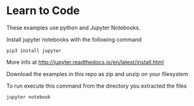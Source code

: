 # Learn to Code

These examples use python and Jupyter Notebooks.

Install jupyter notebooks with the following command

`pip3 install jupyter`

More info at http://jupyter.readthedocs.io/en/latest/install.html

Download the examples in this repo as zip and unzip on your filesystem

To run execute this command from the directory you extracted the files

`jupyter notebook`
